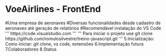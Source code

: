 <h1>VoeAirlines - FrontEnd</h1>
#Uma empresa de aeronaves
#Diversas funcionalidades desde cadastro de aeronaves até geração de 
relatórios
#Recomendável instalação do VS Code
'''
https://code.visualstudio.com
'''
'''
Para iniciar o projeto use git clone 
https://github.com/romulosilvestre/treino-javascript.git
'''
5.Inicialização: Como iniciar: git clone, vs code, extensões
6.Implementação futura
7.Colaboradores
8.Status

